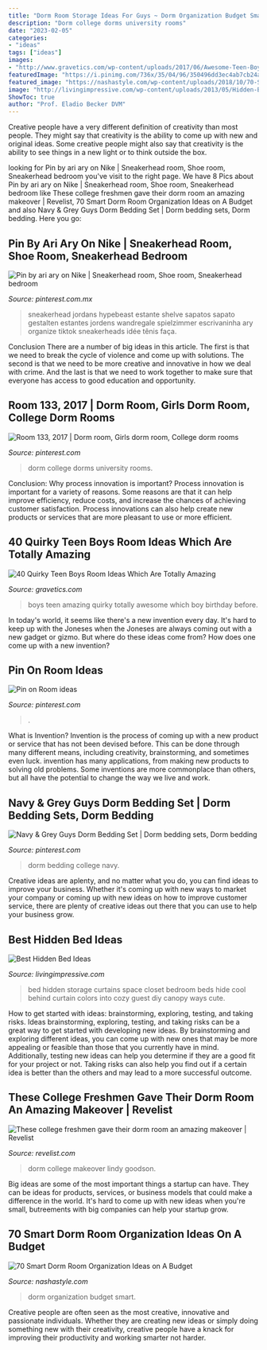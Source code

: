 ```yaml
---
title: "Dorm Room Storage Ideas For Guys ~ Dorm Organization Budget Smart"
description: "Dorm college dorms university rooms"
date: "2023-02-05"
categories:
- "ideas"
tags: ["ideas"]
images:
- "http://www.gravetics.com/wp-content/uploads/2017/06/Awesome-Teen-Boys-Room-Decor.jpg"
featuredImage: "https://i.pinimg.com/736x/35/04/96/350496dd3ec4ab7cb24ac4e726fc0a0e.jpg"
featured_image: "https://nashastyle.com/wp-content/uploads/2018/10/70-Smart-Dorm-Room-Organization-Ideas-on-A-Budget-73.jpg"
image: "http://livingimpressive.com/wp-content/uploads/2013/05/Hidden-Bed-2.jpg"
ShowToc: true
author: "Prof. Eladio Becker DVM"
---
```



Creative people have a very different definition of creativity than most people. They might say that creativity is the ability to come up with new and original ideas. Some creative people might also say that creativity is the ability to see things in a new light or to think outside the box.

	

		
looking for Pin by ari ary on Nike | Sneakerhead room, Shoe room, Sneakerhead bedroom you've visit to the right page. We have 8 Pics about Pin by ari ary on Nike | Sneakerhead room, Shoe room, Sneakerhead bedroom like These college freshmen gave their dorm room an amazing makeover | Revelist, 70 Smart Dorm Room Organization Ideas on A Budget and also Navy &amp; Grey Guys Dorm Bedding Set | Dorm bedding sets, Dorm bedding. Here you go:
		
    
## Pin By Ari Ary On Nike | Sneakerhead Room, Shoe Room, Sneakerhead Bedroom

<img loading=lazy src="https://i.pinimg.com/736x/3c/52/5d/3c525d4d6e7745119cdff036fb4b8f54.jpg" onerror="this.onerror=null;this.src='https://tse3.mm.bing.net/th?id=OIP.A76CWGtFnq0xweDbg9Qf9AHaJ4&amp;pid=15.1';" alt="Pin by ari ary on Nike | Sneakerhead room, Shoe room, Sneakerhead bedroom">

_Source: pinterest.com.mx_

>sneakerhead jordans hypebeast estante shelve sapatos sapato gestalten estantes jordens wandregale spielzimmer escrivaninha ary organize tiktok sneakerheads idée tênis faça. 

	

Conclusion
There are a number of big ideas in this article. The first is that we need to break the cycle of violence and come up with solutions. The second is that we need to be more creative and innovative in how we deal with crime. And the last is that we need to work together to make sure that everyone has access to good education and opportunity.

    
## Room 133, 2017 | Dorm Room, Girls Dorm Room, College Dorm Rooms

<img loading=lazy src="https://i.pinimg.com/736x/ea/5a/74/ea5a743e4d321c58fe850f7da26b9a12.jpg" onerror="this.onerror=null;this.src='https://tse4.mm.bing.net/th?id=OIP.uw3ZFEBnjMgGBX7ephShiAHaJ3&amp;pid=15.1';" alt="Room 133, 2017 | Dorm room, Girls dorm room, College dorm rooms">

_Source: pinterest.com_

>dorm college dorms university rooms. 

	

Conclusion: Why process innovation is important?
Process innovation is important for a variety of reasons. Some reasons are that it can help improve efficiency, reduce costs, and increase the chances of achieving customer satisfaction. Process innovations can also help create new products or services that are more pleasant to use or more efficient.

    
## 40 Quirky Teen Boys Room Ideas Which Are Totally Amazing

<img loading=lazy src="http://www.gravetics.com/wp-content/uploads/2017/06/Awesome-Teen-Boys-Room-Decor.jpg" onerror="this.onerror=null;this.src='https://tse3.mm.bing.net/th?id=OIP.HmRaZpqAPe6ipk6-Sbyj1wHaFj&amp;pid=15.1';" alt="40 Quirky Teen Boys Room Ideas Which Are Totally Amazing">

_Source: gravetics.com_

>boys teen amazing quirky totally awesome which boy birthday before. 

	

In today's world, it seems like there's a new invention every day.  It's hard to keep up with the Joneses when the Joneses are always coming out with a new gadget or gizmo.  But where do these ideas come from?  How does one come up with a new invention?

    
## Pin On Room Ideas

<img loading=lazy src="https://i.pinimg.com/736x/8b/ea/b7/8beab77dd6c81b9c961ac7ac9e773612.jpg" onerror="this.onerror=null;this.src='https://tse3.mm.bing.net/th?id=OIP.3vhD-oGS-CENRbrnW3T_gQHaJ5&amp;pid=15.1';" alt="Pin on Room ideas">

_Source: pinterest.com_

>. 

	

What is Invention?
Invention is the process of coming up with a new product or service that has not been devised before. This can be done through many different means, including creativity, brainstorming, and sometimes even luck. invention has many applications, from making new products to solving old problems. Some inventions are more commonplace than others, but all have the potential to change the way we live and work.

    
## Navy &amp; Grey Guys Dorm Bedding Set | Dorm Bedding Sets, Dorm Bedding

<img loading=lazy src="https://i.pinimg.com/736x/35/04/96/350496dd3ec4ab7cb24ac4e726fc0a0e.jpg" onerror="this.onerror=null;this.src='https://tse4.mm.bing.net/th?id=OIP.1ubOqGBqG_iMkvC1czFp0gHaLH&amp;pid=15.1';" alt="Navy &amp; Grey Guys Dorm Bedding Set | Dorm bedding sets, Dorm bedding">

_Source: pinterest.com_

>dorm bedding college navy. 

	

Creative ideas are aplenty, and no matter what you do, you can find ideas to improve your business. Whether it's coming up with new ways to market your company or coming up with new ideas on how to improve customer service, there are plenty of creative ideas out there that you can use to help your business grow.

    
## Best Hidden Bed Ideas

<img loading=lazy src="http://livingimpressive.com/wp-content/uploads/2013/05/Hidden-Bed-2.jpg" onerror="this.onerror=null;this.src='https://tse1.mm.bing.net/th?id=OIP.RyNaZSCBbV0DK8zqh0v2_wHaJ4&amp;pid=15.1';" alt="Best Hidden Bed Ideas">

_Source: livingimpressive.com_

>bed hidden storage curtains space closet bedroom beds hide cool behind curtain colors into cozy guest diy canopy ways cute. 

	

How to get started with ideas: brainstorming, exploring, testing, and taking risks.
Ideas brainstorming, exploring, testing, and taking risks can be a great way to get started with developing new ideas. By brainstorming and exploring different ideas, you can come up with new ones that may be more appealing or feasible than those that you currently have in mind. Additionally, testing new ideas can help you determine if they are a good fit for your project or not. Taking risks can also help you find out if a certain idea is better than the others and may lead to a more successful outcome.

    
## These College Freshmen Gave Their Dorm Room An Amazing Makeover | Revelist

<img loading=lazy src="http://cos.h-cdn.co/assets/16/33/1471467611-unknown-1.jpeg" onerror="this.onerror=null;this.src='https://tse2.mm.bing.net/th?id=OIP.X9SoTktFGWlFQ2-eMJId5wHaNL&amp;pid=15.1';" alt="These college freshmen gave their dorm room an amazing makeover | Revelist">

_Source: revelist.com_

>dorm college makeover lindy goodson. 

	

Big ideas are some of the most important things a startup can have. They can be ideas for products, services, or business models that could make a difference in the world. It's hard to come up with new ideas when you're small, butreements with big companies can help your startup grow.

    
## 70 Smart Dorm Room Organization Ideas On A Budget

<img loading=lazy src="https://nashastyle.com/wp-content/uploads/2018/10/70-Smart-Dorm-Room-Organization-Ideas-on-A-Budget-73.jpg" onerror="this.onerror=null;this.src='https://tse2.mm.bing.net/th?id=OIP.f3HEbDLMSfE8mHQeBIkDOAHaJ2&amp;pid=15.1';" alt="70 Smart Dorm Room Organization Ideas on A Budget">

_Source: nashastyle.com_

>dorm organization budget smart. 

	

Creative people are often seen as the most creative, innovative and passionate individuals. Whether they are creating new ideas or simply doing something new with their creativity, creative people have a knack for improving their productivity and working smarter not harder.


